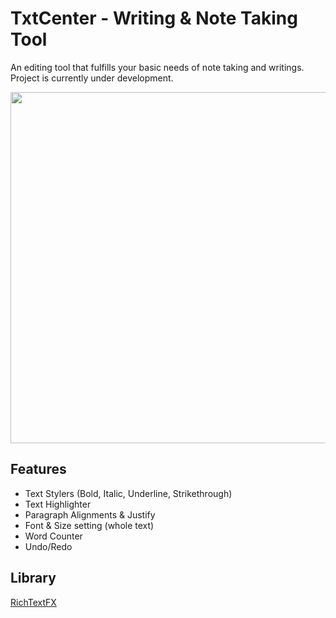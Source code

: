 # TxtCenter - Writing & Note Taking Tool
An editing tool that fulfills your basic needs of note taking and writings.
Project is currently under development.

<img src=https://raw.githubusercontent.com/truhingu/TxtCenter/main/src/img/TxtCenter.png width="600" height="562"> 

## Features
* Text Stylers (Bold, Italic, Underline, Strikethrough)
* Text Highlighter
* Paragraph Alignments & Justify
* Font & Size setting (whole text)
* Word Counter
* Undo/Redo

## Library
[RichTextFX](https://github.com/FXMisc/RichTextFX)